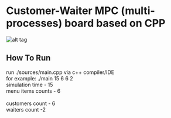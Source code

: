 # Customer-Waiter MPC (multi-processes) board based on CPP

![alt tag](https://github.com/orel1212/MyWorks/blob/main/General%20-%20programming%20languages/CPP/CustomerWaiterTA/%E2%80%8F%E2%80%8Fs1.PNG)

## How To Run
run ./sources/main.cpp via c++ compiler/IDE <br>
for example: ./main 15 6 6 2 <br>
simulation time - 15 <br>
menu items counts - 6 <br> <br>
customers count - 6 <br>
waiters count -2  <br>
